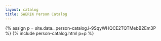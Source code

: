 ```yaml
---
layout: catalog
title: SWERIK Person Catalog
---
```

{% assign p = site.data._person-catalog.i-9SqyWHQCE2TQTMebB2Em3P %}
{% include person-catalog.html p=p %}

